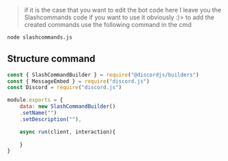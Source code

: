 > if it is the case that you want to edit the bot code here I leave you the Slashcommands code if you want to use it obviously :)>
to add the created commands use the following command in the cmd

```sh
node slashcommands.js
```

## Structure command

```js
const { SlashCommandBuilder } = require("@discordjs/builders")
const { MessageEmbed } = require("discord.js")
const Discord = require("discord.js")

module.exports = {
    data: new SlashCommandBuilder()
    .setName("")
    .setDescription(""),

    async run(client, interaction){
        
    }
}
```
